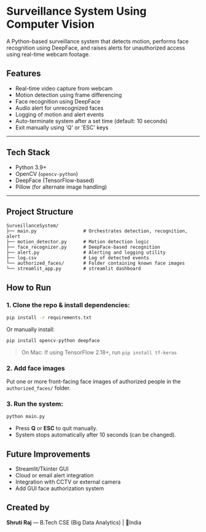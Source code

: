 # Surveillance System Using Computer Vision

A Python-based surveillance system that detects motion, performs face recognition using DeepFace, and raises alerts for unauthorized access using real-time webcam footage.


## Features

*  Real-time video capture from webcam
*  Motion detection using frame differencing
*  Face recognition using DeepFace
*  Audio alert for unrecognized faces
*  Logging of motion and alert events
*  Auto-terminate system after a set time (default: 10 seconds)
*  Exit manually using 'Q' or 'ESC' keys

---

## Tech Stack

* Python 3.9+
* OpenCV (`opencv-python`)
* DeepFace (TensorFlow-based)
* Pillow (for alternate image handling)

---

## Project Structure

```
SurveillanceSystem/
├── main.py                 # Orchestrates detection, recognition, alert
├── motion_detector.py      # Motion detection logic
├── face_recognizer.py      # DeepFace-based recognition
├── alert.py                # Alerting and logging utility
├── log.csv                 # Log of detected events
└── authorized_faces/       # Folder containing known face images
└── streamlit_app.py        # streamlit dashboard
```


## How to Run

### 1. Clone the repo & install dependencies:

```bash
pip install -r requirements.txt
```

Or manually install:

```bash
pip install opencv-python deepface
```

> On Mac: If using TensorFlow 2.18+, run `pip install tf-keras`

### 2. Add face images

Put one or more front-facing face images of authorized people in the `authorized_faces/` folder.

### 3. Run the system:

```bash
python main.py
```

* Press **Q** or **ESC** to quit manually.
* System stops automatically after 10 seconds (can be changed).



## Future Improvements

* Streamlit/Tkinter GUI
* Cloud or email alert integration
* Integration with CCTV or external camera
* Add GUI face authorization system




## Created by

**Shruti Raj** — B.Tech CSE (Big Data Analytics) | 📍India
